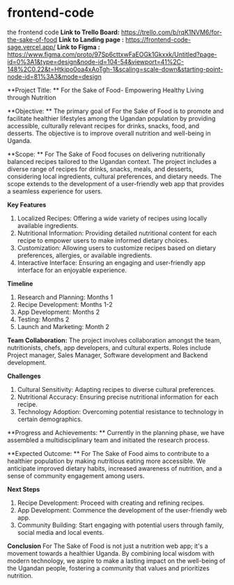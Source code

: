 # frontend-code
the frontend code
**Link to Trello Board:**
https://trello.com/b/rqK1NVM6/for-the-sake-of-food
**Link to Landing page :**
https://frontend-code-sage.vercel.app/
**Link to Figma :**
https://www.figma.com/proto/97Sp6cttxwFaEOGk1Gkxxk/Untitled?page-id=0%3A1&type=design&node-id=104-54&viewport=41%2C-148%2C0.22&t=Htkjpo0oa4xAoTgh-1&scaling=scale-down&starting-point-node-id=81%3A3&mode=design

**Project Title: **
For the Sake of Food- Empowering Healthy Living through Nutrition

**Objective: **
The primary goal of For the Sake of Food is to promote and facilitate healthier lifestyles among the Ugandan population by providing accessible, culturally relevant recipes for drinks, snacks, food, and desserts. The objective is to improve overall nutrition and well-being in Uganda.

**Scope: **
For The Sake of Food focuses on delivering nutritionally balanced recipes tailored to the Ugandan context. The project includes a diverse range of recipes for drinks, snacks, meals, and desserts, considering local ingredients, cultural preferences, and dietary needs. The scope extends to the development of a user-friendly web app that provides a seamless experience for users.

**Key Features**
1. Localized Recipes: Offering a wide variety of recipes using locally available ingredients.
2. Nutritional Information: Providing detailed nutritional content for each recipe to empower users to make informed dietary choices.
3. Customization: Allowing users to customize recipes based on dietary preferences, allergies, or available ingredients.
4. Interactive Interface: Ensuring an engaging and user-friendly app interface for an enjoyable experience.

**Timeline**
1. Research and Planning: Months 1
2. Recipe Development: Months 1-2
3. App Development: Months 2
4. Testing: Months 2
5. Launch and Marketing: Month 2

**Team Collaboration:**
The project involves collaboration amongst the team, nutritionists, chefs, app developers, and cultural experts. Roles include Project manager, Sales Manager, Software development and Backend development.

**Challenges**
1. Cultural Sensitivity: Adapting recipes to diverse cultural preferences.
2. Nutritional Accuracy: Ensuring precise nutritional information for each recipe.
3. Technology Adoption: Overcoming potential resistance to technology in certain demographics.

**Progress and Achievements: **
Currently in the planning phase, we have assembled a multidisciplinary team and initiated the research process. 

**Expected Outcome: **
For The Sake of Food aims to contribute to a healthier population by making nutritious eating more accessible. We anticipate improved dietary habits, increased awareness of nutrition, and a sense of community engagement among users.

**Next Steps**
1. Recipe Development: Proceed with creating and refining recipes.
2. App Development: Commence the development of the user-friendly web app.
3. Community Building: Start engaging with potential users through family, social media and local events.

**Conclusion**
For The Sake of Food is not just a nutrition web app; it's a movement towards a healthier Uganda. By combining local wisdom with modern technology, we aspire to make a lasting impact on the well-being of the Ugandan people, fostering a community that values and prioritizes nutrition.


